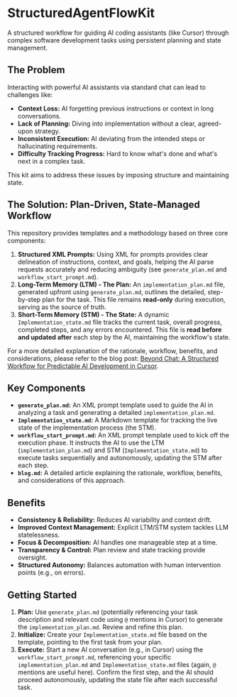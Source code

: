 # StructuredAgentFlowKit

A structured workflow for guiding AI coding assistants (like Cursor) through complex software development tasks using persistent planning and state management.

## The Problem

Interacting with powerful AI assistants via standard chat can lead to challenges like:

- **Context Loss:** AI forgetting previous instructions or context in long conversations.
- **Lack of Planning:** Diving into implementation without a clear, agreed-upon strategy.
- **Inconsistent Execution:** AI deviating from the intended steps or hallucinating requirements.
- **Difficulty Tracking Progress:** Hard to know what's done and what's next in a complex task.

This kit aims to address these issues by imposing structure and maintaining state.

## The Solution: Plan-Driven, State-Managed Workflow

This repository provides templates and a methodology based on three core components:

1.  **Structured XML Prompts:** Using XML for prompts provides clear delineation of instructions, context, and goals, helping the AI parse requests accurately and reducing ambiguity (see `generate_plan.md` and `workflow_start_prompt.md`).
2.  **Long-Term Memory (LTM) - The Plan:** An `implementation_plan.md` file, generated upfront using `generate_plan.md`, outlines the detailed, step-by-step plan for the task. This file remains **read-only** during execution, serving as the source of truth.
3.  **Short-Term Memory (STM) - The State:** A dynamic `Implementation_state.md` file tracks the current task, overall progress, completed steps, and any errors encountered. This file is **read before and updated after** each step by the AI, maintaining the workflow's state.

For a more detailed explanation of the rationale, workflow, benefits, and considerations, please refer to the blog post: [Beyond Chat: A Structured Workflow for Predictable AI Development in Cursor](https://www.reinforcementcoding.com/blog/structured-agentic-workflow-template).

## Key Components

- **`generate_plan.md`:** An XML prompt template used to guide the AI in analyzing a task and generating a detailed `implementation_plan.md`.
- **`Implementation_state.md`:** A Markdown template for tracking the live state of the implementation process (the STM).
- **`workflow_start_prompt.md`:** An XML prompt template used to kick off the execution phase. It instructs the AI to use the LTM (`implementation_plan.md`) and STM (`Implementation_state.md`) to execute tasks sequentially and autonomously, updating the STM after each step.
- **`blog.md`:** A detailed article explaining the rationale, workflow, benefits, and considerations of this approach.

## Benefits

- **Consistency & Reliability:** Reduces AI variability and context drift.
- **Improved Context Management:** Explicit LTM/STM system tackles LLM statelessness.
- **Focus & Decomposition:** AI handles one manageable step at a time.
- **Transparency & Control:** Plan review and state tracking provide oversight.
- **Structured Autonomy:** Balances automation with human intervention points (e.g., on errors).

## Getting Started

1.  **Plan:** Use `generate_plan.md` (potentially referencing your task description and relevant code using `@` mentions in Cursor) to generate the `implementation_plan.md`. Review and refine this plan.
2.  **Initialize:** Create your `Implementation_state.md` file based on the template, pointing to the first task from your plan.
3.  **Execute:** Start a new AI conversation (e.g., in Cursor) using the `workflow_start_prompt.md`, referencing your specific `implementation_plan.md` and `Implementation_state.md` files (again, `@` mentions are useful here). Confirm the first step, and the AI should proceed autonomously, updating the state file after each successful task.
